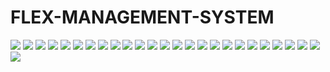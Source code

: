 <h1> FLEX-MANAGEMENT-SYSTEM</h1>

<img src="ss/Screenshot (30).png"/>
<img src="ss/Screenshot (31).png"/>
<img src="ss/Screenshot (32).png"/>

<img src="ss/Screenshot (33).png"/>
<img src="ss/Screenshot (34).png"/>
<img src="ss/Screenshot (35).png"/>

<img src="ss/Screenshot (36).png"/>
<img src="ss/Screenshot (37).png"/>
<img src="ss/Screenshot (38).png"/>

<img src="ss/Screenshot (39).png"/>
<img src="ss/Screenshot (40).png"/>
<img src="ss/Screenshot (41).png"/>

<img src="ss/Screenshot (42).png"/>
<img src="ss/Screenshot (43).png"/>
<img src="ss/Screenshot (44).png"/>

<img src="ss/Screenshot (45).png"/>
<img src="ss/Screenshot (46).png"/>
<img src="ss/Screenshot (47).png"/>

<img src="ss/Screenshot (48).png"/>
<img src="ss/Screenshot (49).png"/>

<img src ="ss/WhatsApp Image 2023-05-14 at 11.07.15 PM.jpeg"/>
<img src = "ss/WhatsApp Image 2023-05-14 at 11.08.07 PM.jpeg"/>
<img src="ss/WhatsApp Image 2023-05-14 at 11.08.41 PM.jpeg"/>
<img src="ss/WhatsApp Image 2023-05-14 at 11.09.15 PM.jpeg"/>
<img src="ss/WhatsApp Image 2023-05-14 at 11.09.48 PM.jpeg"/>
<img src ="ss/WhatsApp Image 2023-05-14 at 11.10.26 PM.jpeg"/>




